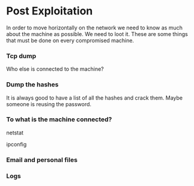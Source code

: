# Post Exploitation

In order to move horizontally on the network we need to know as much about the machine as possible. We need to loot it. These are some things that must be done on every compromised machine.


### Tcp dump
Who else is connected to the machine?

### Dump the hashes

It is always good to have a list of all the hashes and crack them. Maybe someone is reusing the password. 

### To what is the machine connected?

netstat

ipconfig

### Email and personal files

### Logs


